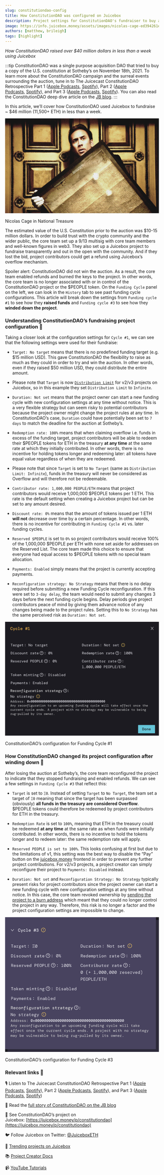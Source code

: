 ```yaml
---
slug: constitutiondao-config
title: How ConstitutionDAO was configured on Juicebox
description: Project settings for ConstitutionDAO's fundraiser to buy an original copy of the U.S. Constitution.
image: https://info.juicebox.money/assets/images/nicolas-cage-ed394261e64e080ff029b45c0c2e1ddd.png
authors: [matthew, brileigh]
tags: [highlight]
---
```

*How ConstitutionDAO raised over $40 million dollars in less than a week using Juicebox*

:::tip
ConstitutionDAO was a single purpose acquisition DAO that tried to buy a copy of the U.S. constitution at Sotheby’s on November 18th, 2021. To learn more about the ConstitutionDAO campaign and the surreal events surrounding the auction, tune in to The Juicecast ConstitutionDAO Retrospective Part 1 ([Apple Podcasts](https://podcasts.apple.com/us/podcast/ep-15-constitutiondao-retrospective-pt-1/id1623504302?i=1000586607104), [Spotify](https://open.spotify.com/episode/5Egxvl792OvtYLO6Cw3ADG)), Part 2 ([Apple Podcasts](https://podcasts.apple.com/us/podcast/ep-16-constitutiondao-retrospective-pt-2/id1623504302?i=1000588377648), [Spotify](https://open.spotify.com/episode/4CHE52PyXKInL4QvmdcYgh)), and Part 3 ([Apple Podcasts](https://podcasts.apple.com/us/podcast/ep-17-peopledao-and-the-constitutiondao2-campaign-to/id1623504302?i=1000589496263), [Spotify](https://open.spotify.com/episode/5GkAxq5JC3VIbUwfvAoaNf)). You can also read the ConstitutionDAO deep dive article on the [JB blog](https://info.juicebox.money/blog/2022-12-13-constitutiondao/).
:::

In this article, we’ll cover how ConstitutionDAO used Juicebox to fundraise ~ $46 million (11,500+ ETH) in less than a week. 

![Nicolas Cage in National Treasure](nicolas-cage.png)

<p class="subtitle">Nicolas Cage in National Treasure</p>

The estimated value of the U.S. Constitution prior to the auction was $10-15 million dollars. In order to build trust with the crypto community and the wider public, the core team set up a 9/13 multisig with core team members and well-known figures in web3. They also set up a Juicebox project to fundraise transparently and out in the open with the community. And if they lost the bid, project contributors could get a refund using Juicebox’s overflow mechanism. 

Spoiler alert: ConstitutionDAO did not win the auction. As a result, the core team enabled refunds and burned the keys to the project. In other words, the core team is no longer associated with or in control of the ConstitutionDAO project or the $PEOPLE token. On the `Funding Cycle` panel on the left, we can look in the `History` tab to see past funding cycle configurations. This article will break down the settings from `Funding cycle #1` to see how they **raised funds** and `Funding cycle #3` to see how they **winded down the project**.

### Understanding ConstitutionDAO’s fundraising project configuration 🔎

Taking a closer look at the configuration settings for `Cycle #1`, we can see that the following settings were used for their fundraise:

- `Target: No target` means that there is no predefined funding target (e.g. $15 million USD). This gave ConstitutionDAO the flexibility to raise as much as they could in order to try and win the auction. In other words, even if they raised $50 million USD, they could distribute the entire amount.

- Please note that `Target` is now [`Distribution Limit`](https://info.juicebox.money/dev/learn/overview#distribution-limit) for v2/v3 projects on Juicebox, so in this example they set `Distribution Limit` to `Infinite`.

- `Duration: Not set` means that the project owner can start a new funding cycle with new configuration settings at any time without notice. This is a very flexible strategy but can seem risky to potential contributors because the project owner might change the project rules at any time. In ConstitutionDAO’s case, `Duration` could have potentially been set to `7 days` to match the deadline for the auction at Sotheby’s.

- `Redemption rate: 100%` means that when claiming overflow i.e. funds in excess of the funding target, project contributors will be able to redeem their $PEOPLE tokens for ETH in the treasury **at any time** at the same rate at which they initially contributed. In other words, there is no incentive for holding tokens longer and redeeming later: all tokens have equal value regardless of when they are redeemed.

- Please note that since `Target` is set to `No Target` (same as `Distribution Limit: Infinite`), funds in the treasury will never be considered as Overflow and will therefore not be redeemable.

- `Contributor rate: 1,000,000 PEOPLE/ETH` means that project contributors would receive 1,000,000 $PEOPLE tokens per 1 ETH. This rate is the default setting when creating a Juicebox project but can be set to any amount desired.

- `Discount rate: 0%` means that the amount of tokens issued per 1 ETH **will not** decrease over time by a certain percentage. In other words, there is no incentive for contributing in `Funding Cycle #1` vs. later funding cycles.

- `Reserved $PEOPLE` is set to `0%` so project contributors would receive 100% of the 1,000,000 $PEOPLE per ETH with none set aside for addresses on the Reserved List. The core team made this choice to ensure that everyone had equal access to $PEOPLE tokens with no special team allocation.

- `Payments: Enabled` simply means that the project is currently accepting payments.

- `Reconfiguration strategy: No Strategy` means that there is no delay required before submitting a new Funding Cycle reconfiguration. If this were set to `3-day delay`, the team would need to submit any changes 3 days before the next funding cycle begins. Delay periods give project contributors peace of mind by giving them advance notice of any changes being made to the project rules. Setting this to `No Strategy` has the same perceived risk as `Duration: Not set`.

![ConstitutionDAO’s configuration for Funding Cycle #1](cycle-1.png)

<p class="subtitle">ConstitutionDAO’s configuration for Funding Cycle #1</p>

### How ConstitutionDAO changed its project configuration after winding down 🤝

After losing the auction at Sotheby’s, the core team reconfigured the project to indicate that they stopped fundraising and enabled refunds. We can see a few settings in `Funding Cycle #3` that reflect this:

- `Target` is set to `Ξ0`. Instead of setting `Target` to `No Target`, the team set a target of `Ξ0` meaning that since the target has been surpassed (obviously) **all funds in the treasury are considered Overflow**. $PEOPLE tokens could therefore be redeemed by project contributors for ETH in the treasury.

- `Redemption Rate` is set to `100%`, meaning that ETH in the treasury could be redeemed **at any time** at the same rate as when funds were initially contributed. In other words, there is no incentive to hold the tokens longer and to redeem later: the same redemption rate will apply.

- `Reserved PEOPLE is set to 100%`. This looks confusing at first but due to the limitations of v1, this setting was the best way to disable the “Pay” button on the [juicebox.money](http://juicebox.money) frontend in order to prevent any further project contributions. For v2/v3 projects, a project creator can simply reconfigure their project to `Payments: Disabled` instead.

- `Duration: Not set` and `Reconfiguration Strategy: No Strategy` typically present risks for project contributors since the project owner can start a new funding cycle with new configuration settings at any time without notice. In this case, the core team revoked ownership by [sending the project to a burn address](https://etherscan.io/tx/0x466d625525932a6725f61398a4da227c39ac909a77c5844d0bc8a222ee465311) which meant that they could no longer control the project in any way. Therefore, this risk is no longer a factor and the project configuration settings are impossible to change.

![ConstitutionDAO’s configuration for Funding Cycle #3](cycle-3.png)

<p class="subtitle">ConstitutionDAO’s configuration for Funding Cycle #3</p>

### Relevant links 🔗

🎙️ Listen to The Juicecast ConstitutionDAO Retrospective Part 1 ([Apple Podcasts](https://podcasts.apple.com/us/podcast/ep-15-constitutiondao-retrospective-pt-1/id1623504302?i=1000586607104), [Spotify](https://open.spotify.com/episode/5Egxvl792OvtYLO6Cw3ADG)), Part 2 ([Apple Podcasts](https://podcasts.apple.com/us/podcast/ep-16-constitutiondao-retrospective-pt-2/id1623504302?i=1000588377648), [Spotify](https://open.spotify.com/episode/4CHE52PyXKInL4QvmdcYgh)), and Part 3 ([Apple Podcasts](https://podcasts.apple.com/us/podcast/ep-17-peopledao-and-the-constitutiondao2-campaign-to/id1623504302?i=1000589496263), [Spotify](https://open.spotify.com/episode/5GkAxq5JC3VIbUwfvAoaNf))

📙 Read the [full story of ConstitutionDAO on the JB blog](https://info.juicebox.money/blog/2022-12-13-constitutiondao/)

🧃 See ConstitutionDAO’s project on Juicebox: [https://juicebox.money/p/constitutiondao](https://juicebox.money/p/constitutiondao)

🐦 Follow Juicebox on Twitter: [@JuiceboxETH](https://twitter.com/juiceboxETH)

🚀 [Trending projects on Juicebox](https://juicebox.money/projects)

📚 [Project Creator Docs](https://info.juicebox.money/user/)

📹 [YouTube Tutorials](https://www.youtube.com/c/JuiceboxDAO)
